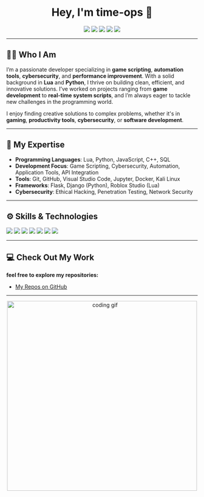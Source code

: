 <h1 align="center">Hey, I'm <strong>time-ops</strong> 👋</h1>

<p align="center">
  <img src="https://img.shields.io/badge/Status-Active-brightgreen?style=for-the-badge">
  <img src="https://img.shields.io/badge/Languages-Lua%20%26%20Python-blue?style=for-the-badge">
  <img src="https://img.shields.io/badge/Tools-Git%20%26%20VSCode-black?style=for-the-badge">
  <img src="https://img.shields.io/badge/Experience-Intermediate-yellow?style=for-the-badge">
  <img src="https://img.shields.io/badge/Specialization-Cyber%20Security-red?style=for-the-badge">
</p>

---

## 👨‍💻 Who I Am

I’m a passionate developer specializing in **game scripting**, **automation tools**, **cybersecurity**, and **performance improvement**. With a solid background in **Lua** and **Python**, I thrive on building clean, efficient, and innovative solutions. I’ve worked on projects ranging from **game development** to **real-time system scripts**, and I’m always eager to tackle new challenges in the programming world.

I enjoy finding creative solutions to complex problems, whether it's in **gaming**, **productivity tools**, **cybersecurity**, or **software development**.

---

## 🚀 My Expertise

- **Programming Languages**: Lua, Python, JavaScript, C++, SQL
- **Development Focus**: Game Scripting, Cybersecurity, Automation, Application Tools, API Integration
- **Tools**: Git, GitHub, Visual Studio Code, Jupyter, Docker, Kali Linux
- **Frameworks**: Flask, Django (Python), Roblox Studio (Lua)
- **Cybersecurity**: Ethical Hacking, Penetration Testing, Network Security

---

## ⚙️ Skills & Technologies

<p align="left">
  <img src="https://img.shields.io/badge/Lua-000080?style=for-the-badge&logo=lua&logoColor=white"/>
  <img src="https://img.shields.io/badge/Python-3776AB?style=for-the-badge&logo=python&logoColor=white"/>
  <img src="https://img.shields.io/badge/JavaScript-F7DF1E?style=for-the-badge&logo=javascript&logoColor=black"/>
  <img src="https://img.shields.io/badge/C%2B%2B-00599C?style=for-the-badge&logo=c%2B%2B&logoColor=white"/>
  <img src="https://img.shields.io/badge/SQL-0069A5?style=for-the-badge&logo=sql&logoColor=white"/>
  <img src="https://img.shields.io/badge/Roblox%20Studio-ff0000?style=for-the-badge&logo=roblox&logoColor=white"/>
  <img src="https://img.shields.io/badge/Kali%20Linux-557C75?style=for-the-badge&logo=kali-linux&logoColor=white"/>
</p>

---

## 💻 Check Out My Work

**feel free to explore my repositories:**

- [My Repos on GitHub](https://github.com/time-ops)

---

<p align="center">
  <img src="https://tenor.com/fr/view/hello-world-animation-hello-coding-gif-1378121840400141809.gif" width="500" alt="coding gif"/>
</p>

